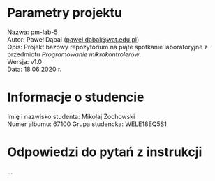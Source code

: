 # Parametry projektu

Nazwa: pm-lab-5  
Autor: Paweł Dąbal (pawel.dabal@wat.edu.pl)  
Opis: Projekt bazowy repozytorium na piąte spotkanie laboratoryjne z przedmiotu _Programowanie mikrokontrolerów_.  
Wersja: v1.0  
Data: 18.06.2020 r.

# Informacje o studencie

Imię i nazwisko studenta: Mikołaj Żochowski  
Numer albumu: 67100
Grupa studencka: WELE18EQ5S1 

# Odpowiedzi do pytań z instrukcji
...
